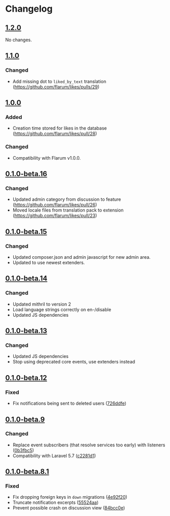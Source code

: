 # Changelog

## [1.2.0](https://github.com/flarum/likes/compare/v1.1.0...v1.2.0)

No changes.

## [1.1.0](https://github.com/flarum/likes/compare/v1.0.0...v1.1.0)

### Changed
- Add missing dot to `liked_by_text` translation (https://github.com/flarum/likes/pulls/29)

## [1.0.0](https://github.com/flarum/likes/compare/v0.1.0-beta.16...v1.0.0)

### Added
- Creation time stored for likes in the database (https://github.com/flarum/likes/pull/28)

### Changed
- Compatibility with Flarum v1.0.0.

## [0.1.0-beta.16](https://github.com/flarum/likes/compare/v0.1.0-beta.15...v0.1.0-beta.16)

### Changed
- Updated admin category from discussion to feature (https://github.com/flarum/likes/pull/26)
- Moved locale files from translation pack to extension (https://github.com/flarum/likes/pull/23)

## [0.1.0-beta.15](https://github.com/flarum/likes/compare/v0.1.0-beta.14...v0.1.0-beta.15)

### Changed
- Updated composer.json and admin javascript for new admin area.
- Updated to use newest extenders.

## [0.1.0-beta.14](https://github.com/flarum/likes/compare/v0.1.0-beta.13...v0.1.0-beta.14)

### Changed
- Updated mithril to version 2
- Load language strings correctly on en-/disable
- Updated JS dependencies

## [0.1.0-beta.13](https://github.com/flarum/likes/compare/v0.1.0-beta.12...v0.1.0-beta.13)

### Changed
- Updated JS dependencies
- Stop using deprecated core events, use extenders instead

## [0.1.0-beta.12](https://github.com/flarum/likes/compare/v0.1.0-beta.9...v0.1.0-beta.12)

### Fixed

- Fix notifications being sent to deleted users ([726ddfe](https://github.com/flarum/likes/commit/726ddfe1b45f2752f6179848a7128e520b1860fc))

## [0.1.0-beta.9](https://github.com/flarum/likes/compare/v0.1.0-beta.8.1...v0.1.0-beta.9)

### Changed
- Replace event subscribers (that resolve services too early) with listeners ([0b3fbc5](https://github.com/flarum/likes/commit/0b3fbc5813a5b52e8b81aaf557dcf1ec37d1481a))
- Compatibility with Laravel 5.7 ([c2281d1](https://github.com/flarum/likes/commit/c2281d14f6e9268c6eb306781ffb43d74095cc9e))

## [0.1.0-beta.8.1](https://github.com/flarum/likes/compare/v0.1.0-beta.8...v0.1.0-beta.8.1)

### Fixed
- Fix dropping foreign keys in `down` migrations ([4e92f20](https://github.com/flarum/likes/commit/4e92f20d7a18efc08bb24e0767014e4ba689c805))
- Truncate notification excerpts ([55524aa](https://github.com/flarum/likes/commit/55524aa2e87951c858bf20d960e1f4f9a86a103f))
- Prevent possible crash on discussion view ([84bcc0e](https://github.com/flarum/likes/commit/84bcc0e283295b6109d4bc1449d8ba06b156ca01))
